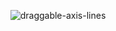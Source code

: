 <p align="center">
  <img alt="draggable-axis-lines" src="draggable-axis-lines/screenshot.png">
</p>
